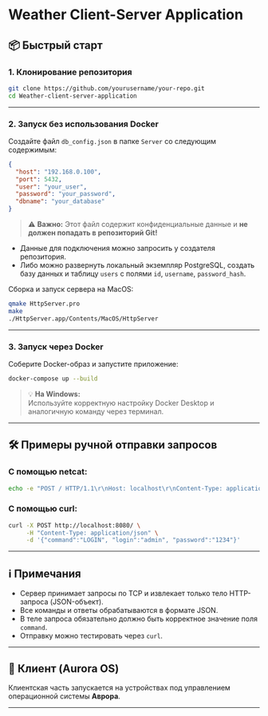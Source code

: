 # Weather Client-Server Application

## 📦 Быстрый старт

### 1. Клонирование репозитория

```bash
git clone https://github.com/yourusername/your-repo.git
cd Weather-client-server-application
```

---

### 2. Запуск без использования Docker

Создайте файл `db_config.json` в папке `Server` со следующим содержимым:

```json
{
  "host": "192.168.0.100",
  "port": 5432,
  "user": "your_user",
  "password": "your_password",
  "dbname": "your_database"
}
```

> ⚠️ **Важно:** Этот файл содержит конфиденциальные данные и **не должен попадать в репозиторий Git!**

- Данные для подключения можно запросить у создателя репозитория.
- Либо можно развернуть локальный экземпляр PostgreSQL, создать базу данных и таблицу `users` с полями `id`, `username`, `password_hash`.

Сборка и запуск сервера на MacOS:

```bash
qmake HttpServer.pro
make
./HttpServer.app/Contents/MacOS/HttpServer
```

---

### 3. Запуск через Docker

Соберите Docker-образ и запустите приложение:

```bash
docker-compose up --build
```

> 💡 **На Windows:**  
> Используйте корректную настройку Docker Desktop и аналогичную команду через терминал.

---

## 🛠️ Примеры ручной отправки запросов

### С помощью netcat:

```bash
echo -e "POST / HTTP/1.1\r\nHost: localhost\r\nContent-Type: application/json\r\nContent-Length: 68\r\n\r\n{\"command\":\"LOGIN\",\"login\":\"admin\",\"password\":\"1234\"}" | nc localhost 8080
```

### С помощью curl:

```bash
curl -X POST http://localhost:8080/ \
     -H "Content-Type: application/json" \
     -d '{"command":"LOGIN", "login":"admin", "password":"1234"}'
```

---

## ℹ️ Примечания

- Сервер принимает запросы по TCP и извлекает только тело HTTP-запроса (JSON-объект).
- Все команды и ответы обрабатываются в формате JSON.
- В теле запроса обязательно должно быть корректное значение поля `command`.
- Отправку можно тестировать через `curl`.

---

## 📱 Клиент (Aurora OS)

Клиентская часть запускается на устройствах под управлением операционной системы **Аврора**.

---
